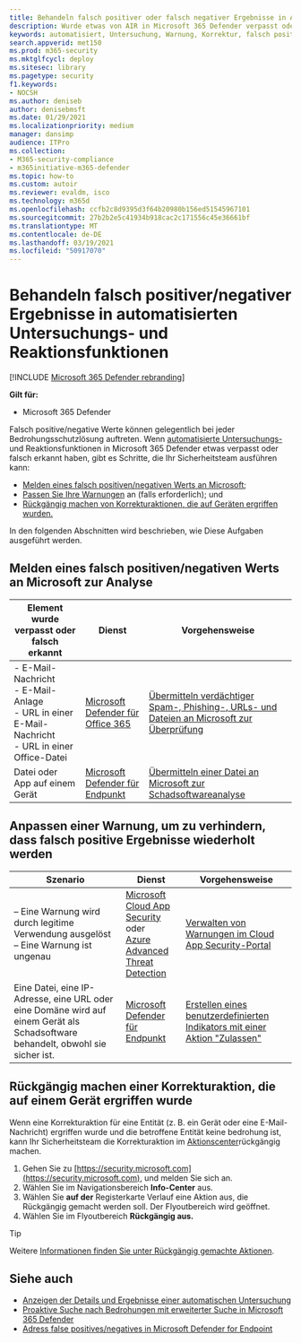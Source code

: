 ```yaml
---
title: Behandeln falsch positiver oder falsch negativer Ergebnisse in AIR in Microsoft 365 Defender
description: Wurde etwas von AIR in Microsoft 365 Defender verpasst oder falsch erkannt? Erfahren Sie, wie Sie falsch positive oder falsch negative Ergebnisse zur Analyse an Microsoft übermitteln.
keywords: automatisiert, Untersuchung, Warnung, Korrektur, falsch positiv, falsch negativ
search.appverid: met150
ms.prod: m365-security
ms.mktglfcycl: deploy
ms.sitesec: library
ms.pagetype: security
f1.keywords:
- NOCSH
ms.author: deniseb
author: denisebmsft
ms.date: 01/29/2021
ms.localizationpriority: medium
manager: dansimp
audience: ITPro
ms.collection:
- M365-security-compliance
- m365initiative-m365-defender
ms.topic: how-to
ms.custom: autoir
ms.reviewer: evaldm, isco
ms.technology: m365d
ms.openlocfilehash: ccfb2c8d9395d3f64b20980b156ed51545967101
ms.sourcegitcommit: 27b2b2e5c41934b918cac2c171556c45e36661bf
ms.translationtype: MT
ms.contentlocale: de-DE
ms.lasthandoff: 03/19/2021
ms.locfileid: "50917070"
---
```

# <a name="handle-false-positivesnegatives-in-automated-investigation-and-response-capabilities"></a>Behandeln falsch positiver/negativer Ergebnisse in automatisierten Untersuchungs- und Reaktionsfunktionen

[!INCLUDE [Microsoft 365 Defender rebranding](../includes/microsoft-defender.md)]

**Gilt für:**
- Microsoft 365 Defender

Falsch positive/negative Werte können gelegentlich bei jeder Bedrohungsschutzlösung auftreten. Wenn [automatisierte Untersuchungs-](mtp-autoir.md) und Reaktionsfunktionen in Microsoft 365 Defender etwas verpasst oder falsch erkannt haben, gibt es Schritte, die Ihr Sicherheitsteam ausführen kann:

- [Melden eines falsch positiven/negativen Werts an Microsoft](#report-a-false-positivenegative-to-microsoft-for-analysis);
- [Passen Sie Ihre Warnungen](#adjust-an-alert-to-prevent-false-positives-from-recurring) an (falls erforderlich); und 
- [Rückgängig machen von Korrekturaktionen, die auf Geräten ergriffen wurden.](#undo-a-remediation-action-that-was-taken-on-a-device) 

In den folgenden Abschnitten wird beschrieben, wie Diese Aufgaben ausgeführt werden.

## <a name="report-a-false-positivenegative-to-microsoft-for-analysis"></a>Melden eines falsch positiven/negativen Werts an Microsoft zur Analyse

|Element wurde verpasst oder falsch erkannt |Dienst  |Vorgehensweise  |
|---------|---------|---------|
|- E-Mail-Nachricht <br/>- E-Mail-Anlage <br/>- URL in einer E-Mail-Nachricht<br/>- URL in einer Office-Datei      |[Microsoft Defender für Office 365](../office-365-security/office-365-atp.md)        |[Übermitteln verdächtiger Spam-, Phishing-, URLs- und Dateien an Microsoft zur Überprüfung](../office-365-security/admin-submission.md)         |
|Datei oder App auf einem Gerät    |[Microsoft Defender für Endpunkt](/windows/security/threat-protection)         |[Übermitteln einer Datei an Microsoft zur Schadsoftwareanalyse](https://www.microsoft.com/wdsi/filesubmission)         |

## <a name="adjust-an-alert-to-prevent-false-positives-from-recurring"></a>Anpassen einer Warnung, um zu verhindern, dass falsch positive Ergebnisse wiederholt werden

|Szenario |Dienst |Vorgehensweise |
|--------|--------|--------|
|– Eine Warnung wird durch legitime Verwendung ausgelöst <br/>– Eine Warnung ist ungenau    |[Microsoft Cloud App Security](/cloud-app-security)<br/> oder <br/>[Azure Advanced Threat Detection](/azure/security/fundamentals/threat-detection)         |[Verwalten von Warnungen im Cloud App Security-Portal](/cloud-app-security/managing-alerts)         |
|Eine Datei, eine IP-Adresse, eine URL oder eine Domäne wird auf einem Gerät als Schadsoftware behandelt, obwohl sie sicher ist.|[Microsoft Defender für Endpunkt](/windows/security/threat-protection) |[Erstellen eines benutzerdefinierten Indikators mit einer Aktion "Zulassen"](/windows/security/threat-protection/microsoft-defender-atp/manage-indicators) |

## <a name="undo-a-remediation-action-that-was-taken-on-a-device"></a>Rückgängig machen einer Korrekturaktion, die auf einem Gerät ergriffen wurde

Wenn eine Korrekturaktion für eine Entität (z. B. ein Gerät oder eine E-Mail-Nachricht) ergriffen wurde und die betroffene Entität keine bedrohung ist, kann Ihr Sicherheitsteam die Korrekturaktion im [Aktionscenter](mtp-action-center.md)rückgängig machen.

1. Gehen Sie zu [https://security.microsoft.com](https://security.microsoft.com), und melden Sie sich an. 
2. Wählen Sie im Navigationsbereich **Info-Center** aus. 
3. Wählen Sie **auf der** Registerkarte Verlauf eine Aktion aus, die Rückgängig gemacht werden soll. Der Flyoutbereich wird geöffnet.
4. Wählen Sie im Flyoutbereich **Rückgängig aus.**

> [!TIP]
> Weitere [Informationen finden Sie unter Rückgängig gemachte Aktionen](mtp-autoir-actions.md#undo-completed-actions).

## <a name="see-also"></a>Siehe auch

- [Anzeigen der Details und Ergebnisse einer automatischen Untersuchung](mtp-autoir-results.md)
- [Proaktive Suche nach Bedrohungen mit erweiterter Suche in Microsoft 365 Defender](advanced-hunting-overview.md)
- [Adress false positives/negatives in Microsoft Defender for Endpoint](/windows/security/threat-protection/microsoft-defender-atp/defender-endpoint-false-positives-negatives)